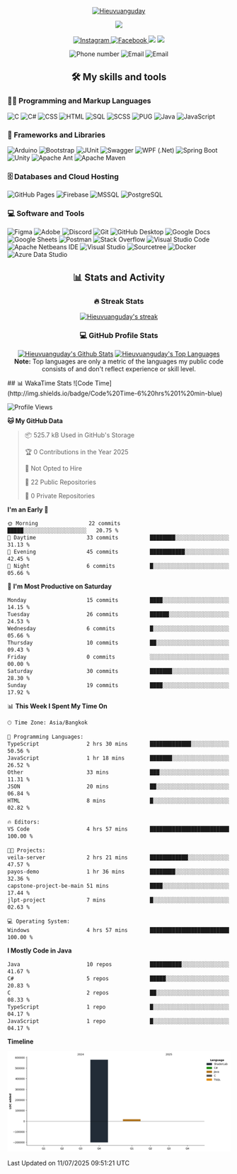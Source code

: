 <p align="center">
  <a href="https://github.com/hieuvuanguday">
    <img src="https://readme-typing-svg.demolab.com?font=Poppins&weight=800&size=30&duration=2000&pause=2000&color=8054B3&center=true&vCenter=true&width=435&lines=%7C+Hieuvuanguday+%7C;%7C+Ryan+%7C" alt="Hieuvuanguday"/>
  </a>
</p>
<p align="center">
  <a href="https://github.com/hieuvuanguday">
    <img src="https://readme-typing-svg.herokuapp.com?font=Arial&weight=800&duration=2000&pause=2000&color=8054B3&center=true&vCenter=true&width=435&lines=Web+and+application+development+learner;Start+to+learn+Nextjs-NestJs-GraphSQL;Try+new+things+and+make+it+perfect"/>
  </a>
</p>
<p align="center">
  <p align="center">
    <a href="https://www.instagram.com/_thieu301">
      <img alt="Instagram" src="https://img.shields.io/badge/__thieu301-E4405F?style=for-the-badge&logo=instagram&logoColor=white">
    </a>
    <a href="https://www.facebook.com/hieu.the.301103">
      <img alt="Facebook" src="https://img.shields.io/badge/The Hieu-005FED?style=for-the-badge&logo=facebook&logoColor=white">
    </a>
    <img src="https://custom-icon-badges.demolab.com/github/stars/hieuvuanguday?color=c79600&style=for-the-badge&labelColor=e1ad0e&logo=star"/>
    <img src="https://custom-icon-badges.demolab.com/github/followers/hieuvuanguday?color=236ad3&labelColor=1155ba&style=for-the-badge&logo=person-add&label=Follow&logoColor=white"/>
  </p>
  <p align="center">
    <img src="https://custom-icon-badges.demolab.com/badge/-0967--475--325-orange?style=for-the-badge&logo=phone&logoColor=white" alt="Phone number"/>
    <img src="https://custom-icon-badges.demolab.com/badge/-dothehieu.92.20172018@gmail.com-red?style=for-the-badge&logo=mention&logoColor=white" alt="Email"/>
    <img src="https://custom-icon-badges.demolab.com/badge/Binh%20Duong-Viet%20Nam-purple?style=for-the-badge&logo=location&logoColor=white" alt="Email"/>
  </p>
</p>
<h2 align="center">🛠️ My skills and tools</h2>

<p >
    <h3 >👨‍💻 Programming and Markup Languages</h3>
    <p  width="800px">
      <img alt="C" src="https://custom-icon-badges.demolab.com/badge/C-03599C.svg?logo=c-in-hexagon&logoColor=white&style=for-the-badge">
      <img alt="C#" src="https://custom-icon-badges.demolab.com/badge/C%23-68217A.svg?logo=cs2&logoColor=white&style=for-the-badge">
      <img alt="CSS" src="https://img.shields.io/badge/CSS-1572B6.svg?logo=css3&logoColor=white&style=for-the-badge">
      <img alt="HTML" src="https://img.shields.io/badge/HTML-E34F26.svg?logo=html5&logoColor=white&style=for-the-badge">
      <img alt="SQL" src="https://custom-icon-badges.demolab.com/badge/SQL-025E8C.svg?logo=database&logoColor=white&style=for-the-badge">
      <img alt="SCSS" src="https://img.shields.io/badge/sass-cc6699?&logo=sass&logoColor=fafafa&style=for-the-badge">
      <img alt="PUG" src="https://img.shields.io/badge/pug-a86454?&logo=pug&logoColor=fafafa&style=for-the-badge">
      <img alt="Java" src="https://custom-icon-badges.demolab.com/badge/Java-007396.svg?logo=java&logoColor=white&style=for-the-badge">
      <img alt="JavaScript" src="https://img.shields.io/badge/JavaScript-F7DF1E.svg?logo=javascript&logoColor=black&style=for-the-badge">
    </p>
    <h3 >🧰 Frameworks and Libraries</h3>
    <p>
      <img alt="Arduino" src="https://img.shields.io/badge/-Arduino-00979D?logo=Arduino&logoColor=white&style=for-the-badge">
      <img alt="Bootstrap" src="https://img.shields.io/badge/Bootstrap-7952B3.svg?logo=bootstrap&logoColor=white&style=for-the-badge">
      <img alt="JUnit" src="https://custom-icon-badges.demolab.com/badge/JUnit-25A162.svg?logo=check-circle&logoColor=white&style=for-the-badge">
      <img alt="Swagger" src="https://img.shields.io/badge/swagger-85EA2D?&logo=swagger&logoColor=black&style=for-the-badge">
      <img alt="WPF (.Net)" src="https://img.shields.io/badge/WPF-5C2D91?logo=.net&logoColor=white&style=for-the-badge">
      <img alt="Spring Boot" src="https://img.shields.io/badge/spring_boot-%236DB33F?&logo=springboot&logoColor=fafafa&style=for-the-badge">
      <img alt="Unity" src="https://img.shields.io/badge/unity-000000?&logo=unity&logoColor=white&style=for-the-badge">
      <img alt="Apache Ant" src="https://img.shields.io/badge/apache_ant-A81C7D?&logo=apacheant&logoColor=white&style=for-the-badge">
      <img alt="Apache Maven" src="https://img.shields.io/badge/apache_maven-C71A36?&logo=apachemaven&logoColor=white&style=for-the-badge">
    </p>
    <h3 >🗄️ Databases and Cloud Hosting</h3>
    <p >
      <img alt="GitHub Pages" src="https://img.shields.io/badge/GitHub%20Pages-327FC7.svg?logo=github&logoColor=white&style=for-the-badge">
      <img alt="Firebase" src="https://img.shields.io/badge/firebase-DD2C00?&logo=firebase&logoColor=white&style=for-the-badge">
      <img alt="MSSQL" src="https://img.shields.io/badge/MSSQL-CC2927.svg?logo=microsoft-sql-server&logoColor=white&style=for-the-badge">
      <img alt="PostgreSQL" src="https://img.shields.io/badge/PostgreSQL-316192.svg?logo=postgresql&logoColor=white&style=for-the-badge">
    </p>
    <h3 >💻 Software and Tools</h3>
    <p >
      <img alt="Figma" src="https://img.shields.io/badge/figma-F24E1E?&logo=figma&logoColor=white&style=for-the-badge">
      <img alt="Adobe" src="https://img.shields.io/badge/Adobe-FF0000.svg?logo=adobe&logoColor=white&style=for-the-badge">
      <img alt="Discord" src="https://img.shields.io/badge/-Discord-5865F2.svg?logo=discord&logoColor=white&style=for-the-badge">
      <img alt="Git" src="https://img.shields.io/badge/Git-F05033.svg?logo=git&logoColor=white&style=for-the-badge">
      <img alt="GitHub Desktop" src="https://img.shields.io/badge/GitHub%20Desktop-8034A9.svg?logo=github&logoColor=white&style=for-the-badge">
      <img alt="Google Docs" src="https://img.shields.io/badge/google_docs-4285F4?&logo=googledocs&logoColor=white&style=for-the-badge">
      <img alt="Google Sheets" src="https://img.shields.io/badge/Sheets-34A853.svg?logo=google%20sheets&logoColor=white&style=for-the-badge">
      <img alt="Postman" src="https://img.shields.io/badge/Postman-FF6C37?logo=postman&logoColor=white&style=for-the-badge">
      <img alt="Stack Overflow" src="https://img.shields.io/badge/-Stack%20Overflow-FE7A16?logo=stack-overflow&logoColor=white&style=for-the-badge">
      <img alt="Visual Studio Code" src="https://img.shields.io/badge/Visual%20Studio%20Code-0078d7.svg?logo=visual-studio-code&logoColor=white&style=for-the-badge">
      <img alt="Apache Netbeans IDE" src="https://img.shields.io/badge/apache_netbeans_ide-1B6AC6?&logo=apachenetbeanside&logoColor=white&style=for-the-badge">
      <img alt="Visual Studio" src="https://img.shields.io/badge/Visual_Studio-5C2D91.svg?logo=visual-studio&logoColor=white&style=for-the-badge">
      <img alt="Sourcetree" src="https://img.shields.io/badge/Sourcetree-0052CC.svg?logo=sourcetree&logoColor=white&style=for-the-badge">
      <img alt="Docker" src="https://img.shields.io/badge/Docker-2496ED.svg?logo=docker&logoColor=white&style=for-the-badge">
      <img alt="Azure Data Studio" src="https://img.shields.io/badge/Azure_Data_Studio-0078D4.svg?logo=azure-data-studio&logoColor=white&style=for-the-badge">
    </p>
</p>
<h2 align="center">📊 Stats and Activity</h2>
<h3 align="center">🔥 Streak Stats</h3>
  <p align="center">
    <a href="https://github.com/DenverCoder1/github-readme-streak-stats">
      <img title="🔥 Get streak stats for your profile at git.io/streak-stats" alt="Hieuvuanguday's streak" src="https://github-readme-streak-stats-9m8ugfa77-denvercoder1.vercel.app/?user=hieuvuanguday&theme=monokai-metallian&hide_border=true"/>
    </a>
  </p>
  <h3 align="center">💻 GitHub Profile Stats</h3>
  <p align="center">
    <a href="https://github.com/anuraghazra/github-readme-stats"><img alt="Hieuvuanguday's Github Stats" src="https://denvercoder1-github-readme-stats.vercel.app/api/?username=hieuvuanguday&show_icons=true&include_all_commits=true&count_private=true&theme=react&hide_border=true&bg_color=1F222E&title_color=F85D7F&icon_color=F8D866" height="192px"/></a>
  <a href="https://github.com/anuraghazra/github-readme-stats"><img alt="Hieuvuanguday's Top Languages" src="https://denvercoder1-github-readme-stats.vercel.app/api/top-langs/?username=hieuvuanguday&langs_count=8&layout=compact&theme=react&hide_border=true&bg_color=1F222E&title_color=F85D7F&icon_color=F8D866&hide=Jupyter%20Notebook,Roff" height="192px"/></a>
    <br/><b>Note:</b> Top languages are only a metric of the languages my public code consists of and don't reflect experience or skill level.
  </p>
  ## 📊 WakaTime Stats
<!--START_SECTION:waka-->
![Code Time](http://img.shields.io/badge/Code%20Time-6%20hrs%201%20min-blue)

![Profile Views](http://img.shields.io/badge/Profile%20Views-356-blue)

**🐱 My GitHub Data** 

> 📦 525.7 kB Used in GitHub's Storage 
 > 
> 🏆 0 Contributions in the Year 2025
 > 
> 🚫 Not Opted to Hire
 > 
> 📜 22 Public Repositories 
 > 
> 🔑 0 Private Repositories 
 > 
**I'm an Early 🐤** 

```text
🌞 Morning                22 commits          █████░░░░░░░░░░░░░░░░░░░░   20.75 % 
🌆 Daytime                33 commits          ████████░░░░░░░░░░░░░░░░░   31.13 % 
🌃 Evening                45 commits          ███████████░░░░░░░░░░░░░░   42.45 % 
🌙 Night                  6 commits           █░░░░░░░░░░░░░░░░░░░░░░░░   05.66 % 
```
📅 **I'm Most Productive on Saturday** 

```text
Monday                   15 commits          ████░░░░░░░░░░░░░░░░░░░░░   14.15 % 
Tuesday                  26 commits          ██████░░░░░░░░░░░░░░░░░░░   24.53 % 
Wednesday                6 commits           █░░░░░░░░░░░░░░░░░░░░░░░░   05.66 % 
Thursday                 10 commits          ██░░░░░░░░░░░░░░░░░░░░░░░   09.43 % 
Friday                   0 commits           ░░░░░░░░░░░░░░░░░░░░░░░░░   00.00 % 
Saturday                 30 commits          ███████░░░░░░░░░░░░░░░░░░   28.30 % 
Sunday                   19 commits          ████░░░░░░░░░░░░░░░░░░░░░   17.92 % 
```


📊 **This Week I Spent My Time On** 

```text
🕑︎ Time Zone: Asia/Bangkok

💬 Programming Languages: 
TypeScript               2 hrs 30 mins       █████████████░░░░░░░░░░░░   50.56 % 
JavaScript               1 hr 18 mins        ███████░░░░░░░░░░░░░░░░░░   26.52 % 
Other                    33 mins             ███░░░░░░░░░░░░░░░░░░░░░░   11.31 % 
JSON                     20 mins             ██░░░░░░░░░░░░░░░░░░░░░░░   06.84 % 
HTML                     8 mins              █░░░░░░░░░░░░░░░░░░░░░░░░   02.82 % 

🔥 Editors: 
VS Code                  4 hrs 57 mins       █████████████████████████   100.00 % 

🐱‍💻 Projects: 
veila-server             2 hrs 21 mins       ████████████░░░░░░░░░░░░░   47.57 % 
payos-demo               1 hr 36 mins        ████████░░░░░░░░░░░░░░░░░   32.36 % 
capstone-project-be-main 51 mins             ████░░░░░░░░░░░░░░░░░░░░░   17.44 % 
jlpt-project             7 mins              █░░░░░░░░░░░░░░░░░░░░░░░░   02.63 % 

💻 Operating System: 
Windows                  4 hrs 57 mins       █████████████████████████   100.00 % 
```

**I Mostly Code in Java** 

```text
Java                     10 repos            ██████████░░░░░░░░░░░░░░░   41.67 % 
C#                       5 repos             █████░░░░░░░░░░░░░░░░░░░░   20.83 % 
C                        2 repos             ██░░░░░░░░░░░░░░░░░░░░░░░   08.33 % 
TypeScript               1 repo              █░░░░░░░░░░░░░░░░░░░░░░░░   04.17 % 
JavaScript               1 repo              █░░░░░░░░░░░░░░░░░░░░░░░░   04.17 % 
```



**Timeline**

![Lines of Code chart](https://raw.githubusercontent.com/hieuvuanguday/hieuvuanguday/main/assets/bar_graph.png)


 Last Updated on 11/07/2025 09:51:21 UTC
<!--END_SECTION:waka-->

  


  
